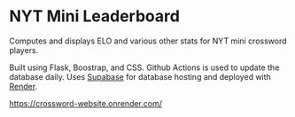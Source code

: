 # NYT Mini Leaderboard

Computes and displays ELO and various other stats for NYT mini crossword players.

Built using Flask, Boostrap, and CSS.
Github Actions is used to update the database daily.
Uses [Supabase](https://supabase.com/) for database hosting and deployed with [Render](https://render.com/).

https://crossword-website.onrender.com/
